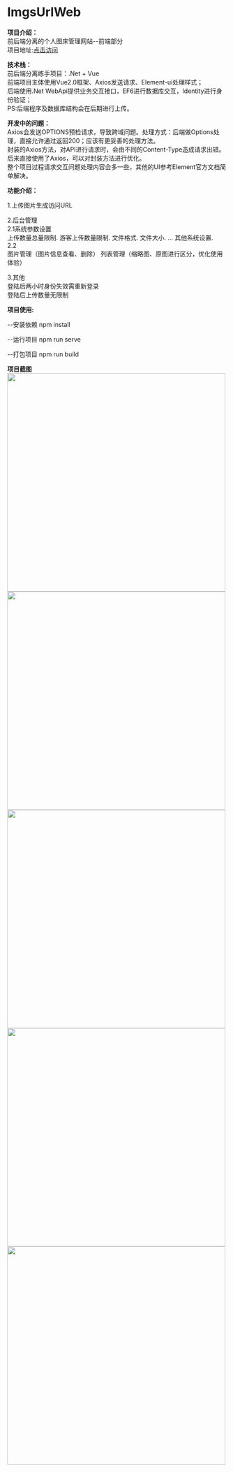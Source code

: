 # ImgsUrlWeb

<strong>项目介绍：</strong>
<br/>
前后端分离的个人图床管理网站--前端部分
<br/>
项目地址:<a href="http://81.68.146.67:8008/" target="_blank">点击访问</a>
 
<strong>技术栈：</strong>
<br/>
 前后端分离练手项目：.Net + Vue
<br/>
 前端项目主体使用Vue2.0框架、Axios发送请求、Element-ui处理样式；
<br/>
 后端使用.Net WebApi提供业务交互接口，EF6进行数据库交互，Identity进行身份验证；
<br/>
 PS:后端程序及数据库结构会在后期进行上传。
 
<strong>开发中的问题：</strong>
<br/>
Axios会发送OPTIONS预检请求，导致跨域问题。处理方式：后端做Options处理，直接允许通过返回200；应该有更妥善的处理方法。
<br/>
封装的Axios方法，对API进行请求时，会由不同的Content-Type造成请求出错。后来直接使用了Axios，可以对封装方法进行优化。
<br/>
整个项目过程请求交互问题处理内容会多一些，其他的UI参考Element官方文档简单解决。

 
<strong>功能介绍：</strong>
 
 1.上传图片生成访问URL
 
 2.后台管理
   <br/>
   2.1系统参数设置
   <br/>
     上传数量总量限制.
     游客上传数量限制.
     文件格式.
     文件大小.
     ...
     其他系统设置.
   <br/>
   2.2
   <br/>
     图片管理（图片信息查看、删除）
     列表管理（缩略图、原图进行区分，优化使用体验）

3.其他
  <br/>
  登陆后两小时身份失效需重新登录
  <br/>
  登陆后上传数量无限制
  
  
<strong>项目使用:</strong>

  --安装依赖
  npm install

  --运行项目
  npm run serve

  --打包项目
  npm run build
  
<strong>项目截图</strong>
<br/>
<img src="http://81.68.146.67:8000/imgsUrl/eedeb3f756904eac93dcdbf43cf3604a.png" style="width:500px;"/>
<img src="http://81.68.146.67:8000/imgsUrl/381e15bfd6bc48dbba970449e196fdc1.png" style="width:500px;"/>
<img src="http://81.68.146.67:8000/imgsUrl/c2f333f77a2c4d819d608d171a8cafc4.png" style="width:500px;"/>
<img src="http://81.68.146.67:8000/imgsUrl/21a8d6ff8108405c8219e44387ed70e5.png" style="width:500px;"/>
<img src="http://81.68.146.67:8000/imgsUrl/3842cbc4ae5e4715a9e134fbec6b6f1e.png" style="width:500px;"/>
